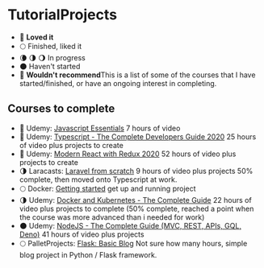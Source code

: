 # TutorialProjects

- 🌟 **Loved it**
- 🌕 Finished, liked it
- 🌘 🌗 🌖 In progress
- 🌑 Haven't started
- 🥮 **Wouldn't recommend**This is a list of some of the courses that I have started/finished, or have an ongoing interest in completing.

## Courses to complete

- 🌟 Udemy: [Javascript Essentials](https://www.udemy.com/course/javascript-essentials/) 7 hours of video
- 🌟 Udemy: [Typescript - The Complete Developers Guide 2020](https://www.udemy.com/course/typescript-the-complete-developers-guide/) 25 hours of video plus projects to create
- 🌟 Udemy: [Modern React with Redux 2020](https://www.udemy.com/course/react-redux/) 52 hours of video plus projects to create
- 🌗 Laracasts: [Laravel from scratch](https://laracasts.com/series/laravel-6-from-scratch) 9 hours of video plus projects 50% complete, then moved onto Typescript at work.
- 🌕 Docker: [Getting started](https://github.com/docker/getting-started) get up and running project
- 🌗 Udemy: [Docker and Kubernetes - The Complete Guide](https://www.udemy.com/course/docker-and-kubernetes-the-complete-guide/) 22 hours of video plus projects to complete (50% complete, reached a point when the course was more advanced than i needed for work)
- 🌑 Udemy: [NodeJS - The Complete Guide (MVC, REST, APIs, GQL, Deno)](https://www.udemy.com/course/nodejs-the-complete-guide/) 41 hours of video plus projects
- 🌕 PalletProjects: [Flask: Basic Blog](https://flask.palletsprojects.com/en/1.1.x/tutorial/) Not sure how many hours, simple blog project in Python / Flask framework.